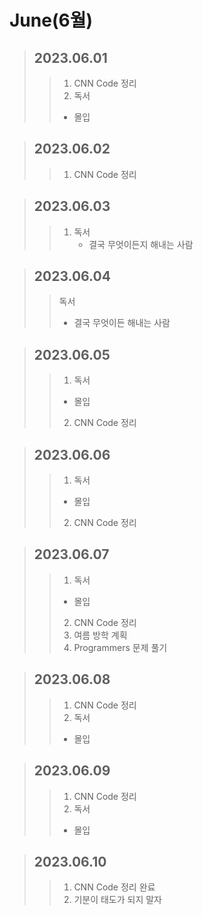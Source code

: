 # June(6월)

> ## 2023.06.01
> > 1. CNN Code 정리
> > 2. 독서
> >   - 몰입

> ## 2023.06.02
> > 1. CNN Code 정리

> ## 2023.06.03
> > 1. 독서
> >     - 결국 무엇이든지 해내는 사람

> ## 2023.06.04
> > 독서
> >   - 결국 무엇이든 해내는 사람

> ## 2023.06.05
> > 1. 독서
> >   - 몰입
> > 2. CNN Code 정리

> ## 2023.06.06
> > 1. 독서
> >   - 몰입
> > 2. CNN Code 정리

> ## 2023.06.07
> > 1. 독서
> >   - 몰입
> > 2. CNN Code 정리
> > 3. 여름 방학 계획
> > 4. Programmers 문제 풀기

> ## 2023.06.08
> > 1. CNN Code 정리
> > 2. 독서
> >   - 몰입

> ## 2023.06.09
> > 1. CNN Code 정리
> > 2. 독서
> >   - 몰입

> ## 2023.06.10
> > 1. CNN Code 정리 완료
> > 2. 기분이 태도가 되지 말자
